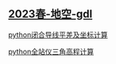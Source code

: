 ## [2023春-地空-gdl](https://pan.baidu.com/s/1nIbin17iF9yzknfQsfJsHw?pwd=4p53)

[python闭合导线平差及坐标计算](https://blog.csdn.net/weixin_74671162/article/details/131257915?spm=1001.2014.3001.5501)

[python全站仪三角高程计算](https://blog.csdn.net/weixin_74671162/article/details/131257509?spm=1001.2014.3001.5501)